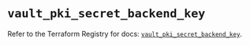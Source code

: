 # `vault_pki_secret_backend_key`

Refer to the Terraform Registry for docs: [`vault_pki_secret_backend_key`](https://registry.terraform.io/providers/hashicorp/vault/3.23.0/docs/resources/pki_secret_backend_key).
